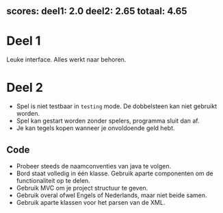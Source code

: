 scores:
  deel1: 2.0
  deel2: 2.65
  totaal: 4.65
---

# Deel 1

Leuke interface. Alles werkt naar behoren.

# Deel 2

- Spel is niet testbaar in `testing` mode. De dobbelsteen kan niet gebruikt worden.
- Spel kan gestart worden zonder spelers, programma sluit dan af.
- Je kan tegels kopen wanneer je onvoldoende geld hebt.

## Code

- Probeer steeds de naamconventies van java te volgen.
- Bord staat volledig in één klasse. Gebruik aparte componenten om de functionaliteit op te delen.
- Gebruik MVC om je project structuur te geven.
- Gebruik overal ofwel Engels of Nederlands, maar niet beide samen.
- Gebruik aparte klassen voor het parsen van de XML.

